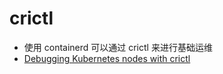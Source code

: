 # crictl
* 使用 containerd 可以通过 crictl 来进行基础运维
* [Debugging Kubernetes nodes with crictl](https://kubernetes.io/docs/tasks/debug-application-cluster/crictl/)

